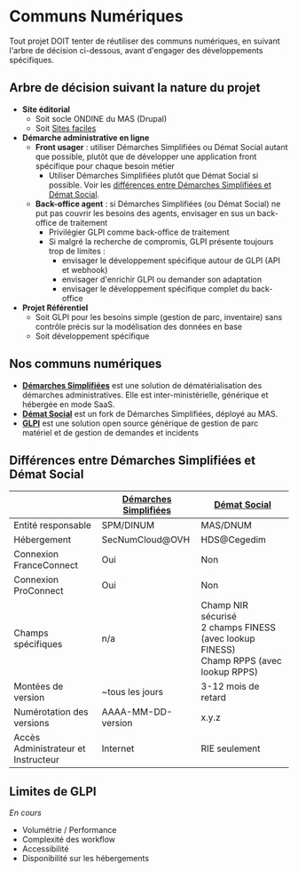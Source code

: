 # Communs Numériques
Tout projet DOIT tenter de réutiliser des communs numériques, en suivant l'arbre de décision ci-dessous, avant d'engager des développements spécifiques.

## Arbre de décision suivant la nature du projet
- **Site éditorial**
  - Soit socle ONDINE du MAS (Drupal)
  - Soit [Sites faciles](https://sites-faciles.beta.numerique.gouv.fr/)
- **Démarche administrative en ligne**
  - **Front usager** : utiliser Démarches Simplifiées ou Démat Social autant que possible, plutôt que de développer une application front spécifique pour chaque
    besoin métier
    - Utiliser Démarches Simplifiées plutôt que Démat Social si possible. Voir les [différences entre Démarches Simplifiées et Démat Social](#différences-entre-démarches-simplifiées-et-démat-social).
  - **Back-office agent** : si Démarches Simplifiées (ou Démat Social) ne put pas couvrir les besoins des agents, envisager en sus un back-office de traitement
    - Privilégier GLPI comme back-office de traitement
    - Si malgré la recherche de compromis, GLPI présente toujours trop de limites :
      - envisager le développement spécifique autour de GLPI (API et webhook)
      - envisager d'enrichir GLPI ou demander son adaptation
      - envisager le développement spécifique complet du back-office
- **Projet Référentiel**
  - Soit GLPI pour les besoins simple (gestion de parc, inventaire) sans contrôle précis sur la modélisation des données en base
  - Soit développement spécifique

## Nos communs numériques
- [**Démarches Simplifiées**](https://doc.demarches-simplifiees.fr/) est une solution de dématérialisation des démarches administratives. Elle est inter-ministérielle, générique et hébergée en mode SaaS.
- [**Démat Social**](https://demat.social.gouv.fr/) est un fork de Démarches Simplifiées, déployé au MAS.
- [**GLPI**](https://glpi-project.org/fr/) est une solution open source générique de gestion de parc matériel et de gestion de demandes et incidents

## Différences entre Démarches Simplifiées et Démat Social
|                                     | [Démarches Simplifiées](https://www.demarches-simplifiees.fr/) | [Démat Social](https://demat.social.gouv.fr/)                                              |
| ----------------------------------- | -------------------------------------------------------------- | ------------------------------------------------------------------------------------------ |
| Entité responsable                  | SPM/DINUM                                                      | MAS/DNUM                                                                                   |
| Hébergement                         | SecNumCloud@OVH                                                | HDS@Cegedim                                                                                |
| Connexion FranceConnect             | Oui                                                            | Non                                                                                        |
| Connexion ProConnect                | Oui                                                            | Non                                                                                        |
| Champs spécifiques                  | n/a                                                            | Champ NIR sécurisé</br>2 champs FINESS (avec lookup FINESS)</br>Champ RPPS (avec lookup RPPS) |
| Montées de version                  | ~tous les jours                                                | 3-12 mois de retard                                                                        |
| Numérotation des versions           | AAAA-MM-DD-version                                             | x.y.z                                                                                      |
| Accès Administrateur et Instructeur | Internet                                                       | RIE seulement                                                                              |

## Limites de GLPI
_En cours_
- Volumétrie / Performance
- Complexité des workflow
- Accessibilité
- Disponibilité sur les hébergements